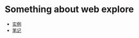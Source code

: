 # Something about web explore
+ [实例](https://github.com/Tanglong9344/web/blob/master/%E5%AE%9E%E4%BE%8B/README.md)
+ [笔记](https://github.com/Tanglong9344/web/blob/master/%E7%AC%94%E8%AE%B0/README.md)
